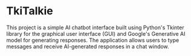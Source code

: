 # TkiTalkie
This project is a simple AI chatbot interface built using Python's Tkinter library for the graphical user interface (GUI) and Google's Generative AI model for generating responses. The application allows users to type messages and receive AI-generated responses in a chat window.
